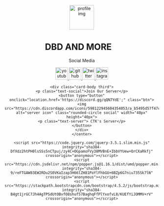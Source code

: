 <!doctype html>
<html lang="en">
  <head>
    <meta charset="utf-8">
    <meta name="viewport" content="width=device-width, initial-scale=1, shrink-to-fit=no">
    <link rel="stylesheet" href="https://use.fontawesome.com/releases/v5.8.2/css/all.css">
    <link rel="stylesheet" href="https://fonts.googleapis.com/css?family=Roboto:300,400,500,700&display=swap">
    <link href="https://cdnjs.cloudflare.com/ajax/libs/twitter-bootstrap/4.5.0/css/bootstrap.min.css" rel="stylesheet">
    <link href="https://cdnjs.cloudflare.com/ajax/libs/mdbootstrap/4.19.1/css/mdb.min.css" rel="stylesheet">
    <link rel="stylesheet" href="//profile.githuber.repl.co/style.css">
  </head>
  <body>
<br>
<br>
<div class="container">
    <center>

<div class="card">
    <div class="adjust">
        <img src="https://cdn.discordapp.com/attachments/591157769181069332/730840844793282690/ic_launcher.png" alt="profile img" class="rounded-circle" width="80px" height="80px">
        <h1 class="text-white">DBD AND MORE <img src="https://cdn.discordapp.com/attachments/591157769181069332/752622240486522943/check.png" height="16" width="16" ></h1>
    </div>


<div class="card-body second">
    <p class="text-social">
        Social Media
    </p>
<a href="https://youtube.com/dbdandmore">
    <img src="https://cdn.discordapp.com/attachments/591157769181069332/752117422483308544/youtube.png" alt="youtube icon" class="social youtube" height="40" width="40">
</a>
<a href="https://github.com/CTK-WARRIOR">
    <img src="https://discordapp.com/assets/5d69e29f0d71aaa04ed9725100199b4e.png" alt="github icon" class="social youtube" height="40" width="40">
</a>
<a href="https://twitter.com">
    <img src="https://discordapp.com/assets/4662875160dc4c56954003ebda995414.png" alt="twitter icon" class="social youtube" height="40" width="40">
</a>
<a href="https://instagram.com">
    <img src="https://www.freepnglogos.com/uploads/instagram-logo-png-transparent-0.png" alt="instagram icon" class="social youtube" height="40" width="40">
</a>
    </div>


    <div class="card-body third">
    <p class="text-social">Join Our Server</p>
    <button type="button" onclick="location.href='https://discord.gg/qQN7YdE';" class="btn">
    <img src="https://cdn.discordapp.com/icons/598122945604354053/a_b5495d57f47c3e368b396c638c2a69bb.gif" alt="server icon" class="rounded-circle social" width="40px" height="40px">
    <p class="text-server"> CTK's Server</p>
    </button>
    </div>
    </center>
</div>
 
    <script src="https://code.jquery.com/jquery-3.5.1.slim.min.js" integrity="sha384-DfXdz2htPH0lsSSs5nCTpuj/zy4C+OGpamoFVy38MVBnE+IbbVYUew+OrCXaRkfj" crossorigin="anonymous"></script>
    <script src="https://cdn.jsdelivr.net/npm/popper.js@1.16.1/dist/umd/popper.min.js" integrity="sha384-9/reFTGAW83EW2RDu2S0VKaIzap3H66lZH81PoYlFhbGU+6BZp6G7niu735Sk7lN" crossorigin="anonymous"></script>
    <script src="https://stackpath.bootstrapcdn.com/bootstrap/4.5.2/js/bootstrap.min.js" integrity="sha384-B4gt1jrGC7Jh4AgTPSdUtOBvfO8shuf57BaghqFfPlYxofvL8/KUEfYiJOMMV+rV" crossorigin="anonymous"></script>
  </body>
</html>
